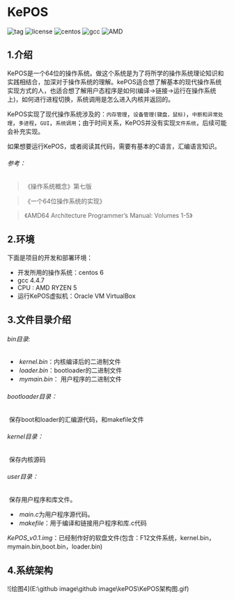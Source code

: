# KePOS
![tag](https://img.shields.io/badge/version-v0.1-brightgreen "tag") ![license](https://img.shields.io/badge/License-Apache%202.0-blue "license") ![centos](https://img.shields.io/badge/centos-6-orange "centos") ![gcc](https://img.shields.io/badge/gcc-4.4.7-green "gcc")  ![AMD](https://img.shields.io/badge/AMD-RYZEN%205-yellowgreen,"AMD")

## 1.介绍

KePOS是一个64位的操作系统。做这个系统是为了将所学的操作系统理论知识和实践相结合，加深对于操作系统的理解。kePOS适合想了解基本的现代操作系统实现方式的人，也适合想了解用户态程序是如何(编译->链接->运行在操作系统上)，如何进行进程切换，系统调用是怎么进入内核并返回的。

KePOS实现了现代操作系统涉及的：`内存管理`，`设备管理(键盘，鼠标)`，`中断和异常处理`，`多进程`，`GUI`，`系统调用`；由于时间关系，KePOS并没有实现`文件系统`，后续可能会补充实现。

如果想要运行KePOS，或者阅读其代码，需要有基本的C语言，汇编语言知识。

###### 参考：

> 《操作系统概念》第七版

> 《一个64位操作系统的实现》

> 《AMD64 Architecture  Programmer’s Manual:  Volumes 1-5》

## 2.环境

下面是项目的开发和部署环境：

- 开发所用的操作系统：centos 6
- gcc 4.4.7
- CPU : AMD RYZEN 5
- 运行KePOS虚拟机：Oracle VM VirtualBox

## 3.文件目录介绍

###### bin目录:

- ​	*kernel.bin*：内核编译后的二进制文件
- ​	*loader.bin*：bootloader的二进制文件
- ​	*mymain.bin*： 用户程序的二进制文件

###### bootloader目录：

​	保存boot和loader的汇编源代码，和makefile文件

###### kernel目录：

​	保存内核源码

###### user目录：

​	保存用户程序和库文件。

- ​	*main.c*为用户程序源代码。
- ​    *makefile*：用于编译和链接用户程序和库.c代码

*KePOS_v0.1.img*：已经制作好的软盘文件(包含：F12文件系统，kernel.bin，mymain.bin,boot.bin，loader.bin)

## 4.系统架构

![绘图4](E:\github image\github image\kePOS\KePOS架构图.gif)